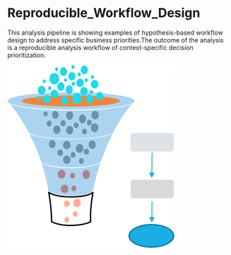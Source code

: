 # Reproducible_Workflow_Design
This analysis pipeline is showing examples of hypothesis-based workflow design to address specific business priorities.The outcome of the analysis is a reproducible analysis workflow of context-specific decision prioritization.

![](images/Filtering.png)
